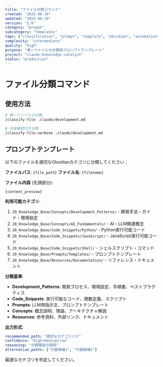 ```yaml
---
title: "ファイル分類コマンド"
created: "2025-06-19"
updated: "2025-06-19"
version: "1.0"
category: "prompt"
subcategory: "Templates"
tags: ["classification", "prompt", "template", "obsidian", "automation"]
complexity: "intermediate"
quality: "high"
purpose: "単一ファイルの分類用プロンプトテンプレート"
project: "claude-knowledge-catalyst"
status: "production"
---
```


# ファイル分類コマンド

## 使用方法
```bash
# 単一ファイルの分類
/classify-file .claude/development.md

# 内容確認付き分類
/classify-file-verbose .claude/development.md
```

## プロンプトテンプレート

以下のファイルを適切なObsidianカテゴリに分類してください：

**ファイルパス**: `{file_path}`
**ファイル名**: `{filename}`

**ファイル内容** (先頭部分):
```
{content_preview}
```

**利用可能カテゴリ**:
1. `20_Knowledge_Base/Concepts/Development_Patterns/` - 開発手法・ガイド・環境設定
2. `20_Knowledge_Base/Concepts/AI_Fundamentals/` - AI・LLM関連概念
3. `20_Knowledge_Base/Code_Snippets/Python/` - Python実行可能コード
4. `20_Knowledge_Base/Code_Snippets/JavaScript/` - JavaScript実行可能コード
5. `20_Knowledge_Base/Code_Snippets/Shell/` - シェルスクリプト・コマンド
6. `20_Knowledge_Base/Prompts/Templates/` - プロンプトテンプレート
7. `20_Knowledge_Base/Resources/Documentation/` - リファレンス・ドキュメント

**分類基準**:
- **Development_Patterns**: 開発プロセス、環境設定、手順書、ベストプラクティス
- **Code_Snippets**: 実行可能なコード、関数定義、スクリプト
- **Prompts**: LLM用指示文、プロンプトテンプレート
- **Concepts**: 概念説明、理論、アーキテクチャ解説
- **Resources**: 参考資料、外部リンク、ドキュメント

**出力形式**:
```yaml
recommended_path: "適切なカテゴリパス"
confidence: "high/medium/low"
reasoning: "分類理由の説明"
alternative_paths: ["代替候補1", "代替候補2"]
```

最適なカテゴリを判定してください。